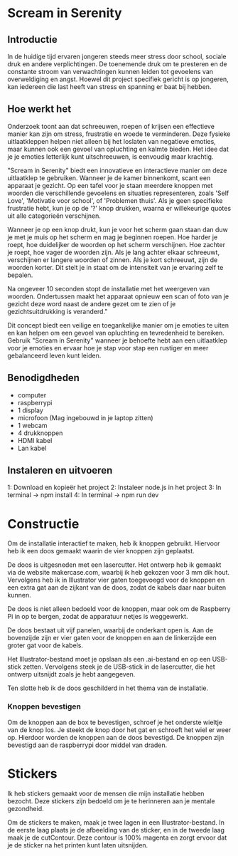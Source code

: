 # Scream in Serenity

## Introductie

In de huidige tijd ervaren jongeren steeds meer stress door school, sociale druk en andere verplichtingen. De toenemende druk om te presteren en de constante stroom van verwachtingen kunnen leiden tot gevoelens van overweldiging en angst. Hoewel dit project specifiek gericht is op jongeren, kan iedereen die last heeft van stress en spanning er baat bij hebben.

## Hoe werkt het

Onderzoek toont aan dat schreeuwen, roepen of krijsen een effectieve manier kan zijn om stress, frustratie en woede te verminderen. Deze fysieke uitlaatkleppen helpen niet alleen bij het loslaten van negatieve emoties, maar kunnen ook een gevoel van opluchting en kalmte bieden. Het idee dat je je emoties letterlijk kunt uitschreeuwen, is eenvoudig maar krachtig.

"Scream in Serenity" biedt een innovatieve en interactieve manier om deze uitlaatklep te gebruiken. Wanneer je de kamer binnenkomt, scant een apparaat je gezicht. Op een tafel voor je staan meerdere knoppen met woorden die verschillende gevoelens en situaties representeren, zoals 'Self Love', 'Motivatie voor school', of 'Problemen thuis'. Als je geen specifieke frustratie hebt, kun je op de '?' knop drukken, waarna er willekeurige quotes uit alle categorieën verschijnen.

Wanneer je op een knop drukt, kun je voor het scherm gaan staan dan duw je met je muis op het scherm en mag je beginnen roepen. Hoe harder je roept, hoe duidelijker de woorden op het scherm verschijnen. Hoe zachter je roept, hoe vager de woorden zijn. Als je lang achter elkaar schreeuwt, verschijnen er langere woorden of zinnen. Als je kort schreeuwt, zijn de woorden korter. Dit stelt je in staat om de intensiteit van je ervaring zelf te bepalen.

Na ongeveer 10 seconden stopt de installatie met het weergeven van woorden. Ondertussen maakt het apparaat opnieuw een scan of foto van je gezicht deze word naast de andere gezet om te zien of je gezichtsuitdrukking is veranderd."

Dit concept biedt een veilige en toegankelijke manier om je emoties te uiten en kan helpen om een gevoel van opluchting en tevredenheid te bereiken. Gebruik "Scream in Serenity" wanneer je behoefte hebt aan een uitlaatklep voor je emoties en ervaar hoe je stap voor stap een rustiger en meer gebalanceerd leven kunt leiden.

## Benodigdheden

- computer
- raspberrypi
- 1 display
- microfoon (Mag ingebouwd in je laptop zitten)
- 1 webcam
- 4 drukknoppen
- HDMI kabel
- Lan kabel

## Instaleren en uitvoeren

1: Download en kopieër het project
2: Instaleer node.js in het project
3: In terminal -> npm install
4: In terminal -> npm run dev

# Constructie

Om de installatie interactief te maken, heb ik knoppen gebruikt. Hiervoor heb ik een doos gemaakt waarin de vier knoppen zijn geplaatst.

De doos is uitgesneden met een lasercutter. Het ontwerp heb ik gemaakt via de website makercase.com, waarbij ik heb gekozen voor 3 mm dik hout. Vervolgens heb ik in Illustrator vier gaten toegevoegd voor de knoppen en een extra gat aan de zijkant van de doos, zodat de kabels daar naar buiten kunnen.

De doos is niet alleen bedoeld voor de knoppen, maar ook om de Raspberry Pi in op te bergen, zodat de apparatuur netjes is weggewerkt.

De doos bestaat uit vijf panelen, waarbij de onderkant open is. Aan de bovenzijde zijn er vier gaten voor de knoppen en aan de linkerzijde een groter gat voor de kabels.

Het Illustrator-bestand moet je opslaan als een .ai-bestand en op een USB-stick zetten. Vervolgens steek je de USB-stick in de lasercutter, die het ontwerp uitsnijdt zoals je hebt aangegeven.

Ten slotte heb ik de doos geschilderd in het thema van de installatie.

### Knoppen bevestigen

Om de knoppen aan de box te bevestigen, schroef je het onderste wieltje van de knop los. Je steekt de knop door het gat en schroeft het wiel er weer op. Hierdoor worden de knoppen aan de doos bevestigd. De knoppen zijn bevestigd aan de raspberrypi door middel van draden.

# Stickers

Ik heb stickers gemaakt voor de mensen die mijn installatie hebben bezocht. Deze stickers zijn bedoeld om je te herinneren aan je mentale gezondheid.

Om de stickers te maken, maak je twee lagen in een Illustrator-bestand. In de eerste laag plaats je de afbeelding van de sticker, en in de tweede laag maak je de cutContour. Deze contour is 100% magenta en zorgt ervoor dat je de sticker na het printen kunt laten uitsnijden.
